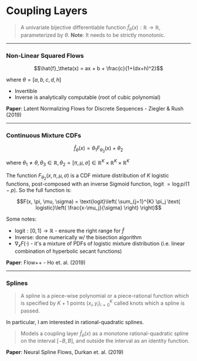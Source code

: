 # Coupling Layers

> A univariate bijective differentiable function $\hat{f}_\theta(x): \mathbb{R} \rightarrow \mathbb{R}$, parameterized by $\theta$. **Note**: It needs to be strictly monotonic.

---

### Non-Linear Squared Flows

$$\hat{f}_\theta(x) = ax + b + \frac{c}{1+(dx+h)^2}$$

where $\theta=[a,b,c,d,h]$

* Invertible
* Inverse is analytically computable (root of cubic polynomial)

**Paper**: Latent Normalizing Flows for Discrete Sequences - Ziegler & Rush (2019)

---

### Continuous Mixture CDFs


$$\hat{f}_\theta(x) = \theta_1 F_{\theta_3}(x) + \theta_2$$

where $\theta_1 \neq \theta, \theta_3\in \mathbb{R}, \theta_2=[\pi, \mu, \sigma]\in \mathbb{R}^K \times \mathbb{R}^K \times \mathbb{R}^K$

The function $F_{\theta_2}(x, \pi, \mu, \sigma)$ is a CDF mixture distribution of $K$ logistic functions, post-composed with an inverse Sigmoid function, logit $= \log p / (1-p)$. So the full function is:

$$F(x, \pi, \mu, \sigma) = \text{logit}\left( \sum_{j=1}^{K} \pi_j \text{ logistic}\left( \frac{x-\mu_j}{\sigma}  \right) \right)$$

Some notes:
* $\text{logit}:[0,1] \rightarrow \mathbb{R}$ - ensure the right range for $\hat{f}$
* Inverse: done numerically w/ the bisection algorithm
* $\nabla_x F(\cdot)$ - it's a mixture of PDFs of logistic mixture distribution (i.e. linear combination of hyperbolic secant functions)

**Paper**: Flow++ - Ho et. al. (2019)

---

### Splines

> A spline is a piece-wise polynomial or a piece-rational function which is specified by $K+1$ points $(x_i,y_i)_{i=0}^K$ called knots which a spline is passed.

In particular, I am interested in rational-quadratic splines.

> Models a coupling layer $\hat{f}_\theta(x)$ as a monotone rational-quadratic spline on the interval $[-B, B]$, and outside the interval as an identity function.

**Paper**: Neural Spline Flows, Durkan et. al. (2019)